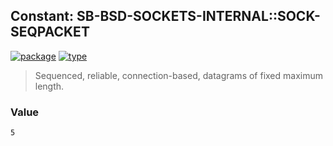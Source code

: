 ## Constant: SB-BSD-SOCKETS-INTERNAL::SOCK-SEQPACKET
[![package](https://img.shields.io/badge/Package-SB--BSD--SOCKETS--INTERNAL-5f9ea0.svg?style=social&colorA=999999)](../) [![type](https://img.shields.io/badge/Type-Constant-5f9ea0.svg?style=social&colorA=999999)](../#constant) 

> Sequenced, reliable, connection-based, datagrams of fixed maximum length.

### Value
```
5
```
